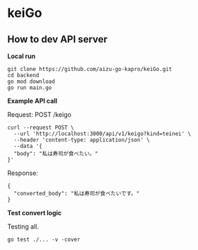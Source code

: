 # keiGo

## How to dev API server

**Local run**

```
git clone https://github.com/aizu-go-kapro/keiGo.git
cd backend
go mod download
go run main.go
```

**Example API call**

Request: POST /keigo

```
curl --request POST \
  --url 'http://localhost:3000/api/v1/keigo?kind=teinei' \
  --header 'content-type: application/json' \
  --data '{
  "body": "私は寿司が食べたい。"
}'
```

Response:

```
{
  "converted_body": "私は寿司が食べたいです。"
}
```

**Test convert logic**

Testing all.
```
go test ./... -v -cover
```
